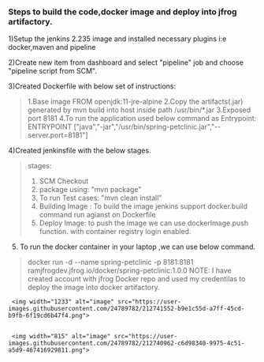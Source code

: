 ### Steps to build the code,docker image and deploy into jfrog artifactory. ###

1)Setup the jenkins 2.235 image and installed necessary plugins i:e docker,maven and pipeline

2)Create new item from dashboard and select "pipeline" job and choose "pipeline script from SCM".

3)Created Dockerfile with below set of instructions:
>1.Base image FROM openjdk:11-jre-alpine
>2.Copy the artifacts(.jar) generated by mvn build into host inside path /usr/bin/*.jar
>3.Exposed port 8181
>4.To run the application used below command as Entrypoint:
 ENTRYPOINT ["java","-jar","/usr/bin/spring-petclinic.jar","--server.port=8181"]

4)Created jenkinsfile with the below stages.
 > stages:
 >   1. SCM Checkout
 >   2. package using: "mvn package"
 >   3. To run Test cases: "mvn clean install"
 >   4. Building Image : To build the image jenkins support docker.build command run agianst on Dockerfile
 >   5. Deploy Image: to push the image we can use dockerImage.push function. with container registry login enabled.

5) To run the docker container in your laptop ,we can use below command.
>docker run -d --name spring-petclinic -p 8181:8181  ramjfrogdev.jfrog.io/docker/spring-petclinic:1.0.0
>NOTE: I have created account with jfrog Docker repo and used my credentilas to deploy the image into docker artifactory.
     
     <img width="1233" alt="image" src="https://user-images.githubusercontent.com/24789782/212741552-b9e1c55d-a7ff-45cd-b9fb-6f19cd6b47f4.png">


     <img width="815" alt="image" src="https://user-images.githubusercontent.com/24789782/212740962-c6d98340-9975-4c51-a5d9-467416929811.png">




